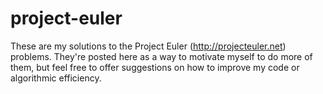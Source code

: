 project-euler
=============

These are my solutions to the Project Euler (http://projecteuler.net) problems. They're posted here as a way to motivate myself to do more of them, but feel free to offer suggestions on how to improve my code or algorithmic efficiency.
